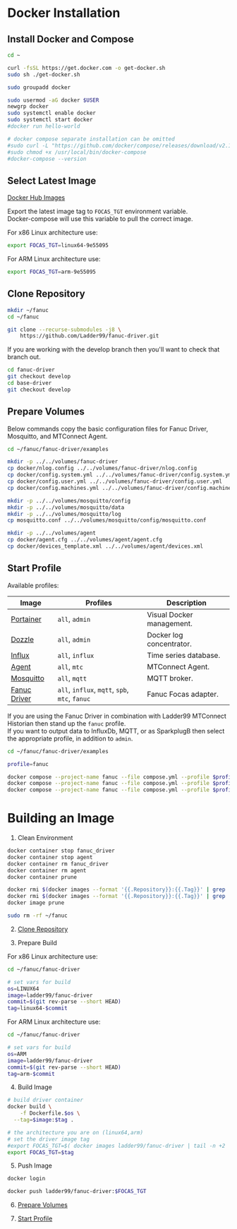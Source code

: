 <!-- ---
title: Docker Installation
description: 
published: true
date: 2022-09-23T02:12:10.506Z
tags: 
editor: markdown
dateCreated: 2022-09-23T01:58:36.483Z
---
 -->

# Docker Installation

## Install Docker and Compose

```bash
cd ~

curl -fsSL https://get.docker.com -o get-docker.sh
sudo sh ./get-docker.sh

sudo groupadd docker

sudo usermod -aG docker $USER
newgrp docker
sudo systemctl enable docker
sudo systemctl start docker
#docker run hello-world

# docker compose separate installation can be omitted
#sudo curl -L "https://github.com/docker/compose/releases/download/v2.15.1/docker-compose-$(uname -s)-$(uname -m)" -o /usr/local/bin/docker-compose
#sudo chmod +x /usr/local/bin/docker-compose
#docker-compose --version
```

## Select Latest Image

[Docker Hub Images](https://hub.docker.com/r/ladder99/fanuc-driver/tags)

Export the latest image tag to `FOCAS_TGT` environment variable.    
Docker-compose will use this variable to pull the correct image.

For x86 Linux architecture use:

```bash
export FOCAS_TGT=linux64-9e55095
```

For ARM Linux architecture use:

```bash
export FOCAS_TGT=arm-9e55095
```

## Clone Repository

```bash
mkdir ~/fanuc
cd ~/fanuc

git clone --recurse-submodules -j8 \
	https://github.com/Ladder99/fanuc-driver.git
```

If you are working with the develop branch then you'll want to check that branch out.

```bash
cd fanuc-driver
git checkout develop
cd base-driver
git checkout develop
```

## Prepare Volumes

Below commands copy the basic configuration files for Fanuc Driver, Mosquitto, and MTConnect Agent.

```bash
cd ~/fanuc/fanuc-driver/examples

mkdir -p ../../volumes/fanuc-driver
cp docker/nlog.config ../../volumes/fanuc-driver/nlog.config
cp docker/config.system.yml ../../volumes/fanuc-driver/config.system.yml
cp docker/config.user.yml ../../volumes/fanuc-driver/config.user.yml
cp docker/config.machines.yml ../../volumes/fanuc-driver/config.machines.yml

mkdir -p ../../volumes/mosquitto/config
mkdir -p ../../volumes/mosquitto/data
mkdir -p ../../volumes/mosquitto/log
cp mosquitto.conf ../../volumes/mosquitto/config/mosquitto.conf

mkdir -p ../../volumes/agent
cp docker/agent.cfg ../../volumes/agent/agent.cfg
cp docker/devices_template.xml ../../volumes/agent/devices.xml
```

## Start Profile

Available profiles:  

| Image | Profiles | Description |
| --- | --- | --- |
| [Portainer](https://hub.docker.com/r/portainer/portainer-ce) | `all`, `admin` | Visual Docker management. |
| [Dozzle](https://hub.docker.com/r/amir20/dozzle/) | `all`, `admin` | Docker log concentrator. |
| [Influx](https://hub.docker.com/_/influxdb) | `all`, `influx` | Time series database. |
| [Agent](https://hub.docker.com/r/ladder99/agent) | `all`, `mtc` | MTConnect Agent. |
| [Mosquitto](https://hub.docker.com/_/eclipse-mosquitto) | `all`, `mqtt` | MQTT broker. |
| [Fanuc Driver](https://hub.docker.com/r/ladder99/fanuc-driver) | `all`, `influx`, `mqtt`, `spb`, `mtc`, `fanuc` | Fanuc Focas adapter. |

If you are using the Fanuc Driver in combination with Ladder99 MTConnect Historian then stand up the `fanuc` profile.  
If you want to output data to InfluxDb, MQTT, or as SparkplugB then select the appropriate profile, in addition to `admin`.

```bash
cd ~/fanuc/fanuc-driver/examples

profile=fanuc

docker compose --project-name fanuc --file compose.yml --profile $profile --verbose pull
docker compose --project-name fanuc --file compose.yml --profile $profile --verbose create
docker compose --project-name fanuc --file compose.yml --profile $profile --verbose start
```

# Building an Image

1. Clean Environment

```bash
docker container stop fanuc_driver
docker container stop agent
docker container rm fanuc_driver
docker container rm agent
docker container prune
```

```bash
docker rmi $(docker images --format '{{.Repository}}:{{.Tag}}' | grep 'ladder99/fanuc-driver')
docker rmi $(docker images --format '{{.Repository}}:{{.Tag}}' | grep 'ladder99/agent')
docker image prune
```

```bash
sudo rm -rf ~/fanuc
```

2. [Clone Repository](#clone-repository)


3. Prepare Build

For x86 Linux architecture use:

```bash
cd ~/fanuc/fanuc-driver

# set vars for build
os=LINUX64
image=ladder99/fanuc-driver
commit=$(git rev-parse --short HEAD)
tag=linux64-$commit
```

For ARM Linux architecture use:

```bash
cd ~/fanuc/fanuc-driver

# set vars for build
os=ARM
image=ladder99/fanuc-driver
commit=$(git rev-parse --short HEAD)
tag=arm-$commit
```

4. Build Image

```bash
# build driver container
docker build \
	-f Dockerfile.$os \
  --tag=$image:$tag .

# the architecture you are on (linux64,arm)
# set the driver image tag
#export FOCAS_TGT=$( docker images ladder99/fanuc-driver | tail -n +2 | awk 'NR==1{print $1":"$2}' )
export FOCAS_TGT=$tag
```

5. Push Image

```bash
docker login

docker push ladder99/fanuc-driver:$FOCAS_TGT
```

6. [Prepare Volumes](#prepare-volumes) 

7. [Start Profile](#start-profile)

